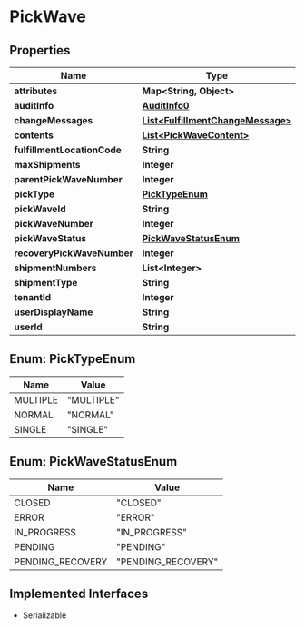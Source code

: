 

# PickWave


## Properties

| Name | Type | Description | Notes |
|------------ | ------------- | ------------- | -------------|
|**attributes** | **Map&lt;String, Object&gt;** |  |  [optional] |
|**auditInfo** | [**AuditInfo0**](AuditInfo0.md) |  |  [optional] |
|**changeMessages** | [**List&lt;FulfillmentChangeMessage&gt;**](FulfillmentChangeMessage.md) |  |  [optional] |
|**contents** | [**List&lt;PickWaveContent&gt;**](PickWaveContent.md) |  |  [optional] |
|**fulfillmentLocationCode** | **String** |  |  [optional] |
|**maxShipments** | **Integer** |  |  [optional] |
|**parentPickWaveNumber** | **Integer** |  |  [optional] |
|**pickType** | [**PickTypeEnum**](#PickTypeEnum) |  |  [optional] |
|**pickWaveId** | **String** |  |  [optional] |
|**pickWaveNumber** | **Integer** |  |  [optional] |
|**pickWaveStatus** | [**PickWaveStatusEnum**](#PickWaveStatusEnum) |  |  [optional] |
|**recoveryPickWaveNumber** | **Integer** |  |  [optional] |
|**shipmentNumbers** | **List&lt;Integer&gt;** |  |  [optional] |
|**shipmentType** | **String** |  |  [optional] |
|**tenantId** | **Integer** |  |  [optional] |
|**userDisplayName** | **String** |  |  [optional] |
|**userId** | **String** |  |  [optional] |



## Enum: PickTypeEnum

| Name | Value |
|---- | -----|
| MULTIPLE | &quot;MULTIPLE&quot; |
| NORMAL | &quot;NORMAL&quot; |
| SINGLE | &quot;SINGLE&quot; |



## Enum: PickWaveStatusEnum

| Name | Value |
|---- | -----|
| CLOSED | &quot;CLOSED&quot; |
| ERROR | &quot;ERROR&quot; |
| IN_PROGRESS | &quot;IN_PROGRESS&quot; |
| PENDING | &quot;PENDING&quot; |
| PENDING_RECOVERY | &quot;PENDING_RECOVERY&quot; |


## Implemented Interfaces

* Serializable


